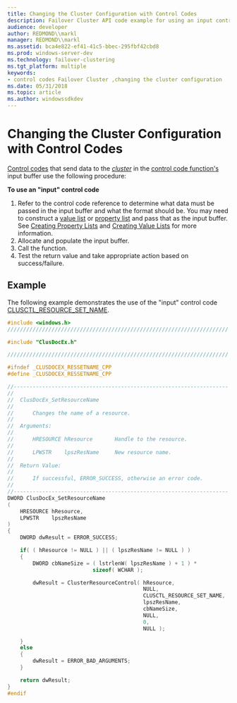 ```yaml
---
title: Changing the Cluster Configuration with Control Codes
description: Failover Cluster API code example for using an input control code.
audience: developer
author: REDMOND\\markl
manager: REDMOND\\markl
ms.assetid: bca4e822-ef41-41c5-bbec-295fbf42cbd8
ms.prod: windows-server-dev
ms.technology: failover-clustering
ms.tgt_platform: multiple
keywords:
- control codes Failover Cluster ,changing the cluster configuration
ms.date: 05/31/2018
ms.topic: article
ms.author: windowssdkdev
---
```


# Changing the Cluster Configuration with Control Codes

[Control codes](about-control-codes.md) that send data to the [*cluster*](c-gly.md#-wolf-cluster-gly) in the [control code function's](control-code-functions.md) input buffer use the following procedure:

**To use an "input" control code**

1.  Refer to the control code reference to determine what data must be passed in the input buffer and what the format should be. You may need to construct a [value list](value-lists.md) or [property list](property-lists.md) and pass that as the input buffer. See [Creating Property Lists](creating-property-lists.md) and [Creating Value Lists](creating-value-lists.md) for more information.
2.  Allocate and populate the input buffer.
3.  Call the function.
4.  Test the return value and take appropriate action based on success/failure.

## Example

The following example demonstrates the use of the "input" control code [CLUSCTL\_RESOURCE\_SET\_NAME](clusctl-resource-set-name.md).


```C++
#include <windows.h>
//////////////////////////////////////////////////////////////////////

#include "ClusDocEx.h"    

//////////////////////////////////////////////////////////////////////

#ifndef _CLUSDOCEX_RESSETNAME_CPP
#define _CLUSDOCEX_RESSETNAME_CPP

//--------------------------------------------------------------------
//
//  ClusDocEx_SetResourceName
//
//      Changes the name of a resource.
//
//  Arguments:
//
//      HRESOURCE hResource       Handle to the resource.
//
//      LPWSTR    lpszResName     New resource name.
//
//  Return Value:
//
//      If successful, ERROR_SUCCESS, otherwise an error code.
//
//--------------------------------------------------------------------
DWORD ClusDocEx_SetResourceName
(
    HRESOURCE hResource,
    LPWSTR    lpszResName
)
{
    DWORD dwResult = ERROR_SUCCESS;

    if( ( hResource != NULL ) || ( lpszResName != NULL ) )
    {
        DWORD cbNameSize = ( lstrlenW( lpszResName ) + 1 ) * 
                           sizeof( WCHAR );

        dwResult = ClusterResourceControl( hResource,
                                           NULL,
                                           CLUSCTL_RESOURCE_SET_NAME,
                                           lpszResName,
                                           cbNameSize,
                                           NULL,
                                           0,
                                           NULL );

    }
    else
    {
        dwResult = ERROR_BAD_ARGUMENTS;
    }

    return dwResult;
}
#endif
```



 

 





